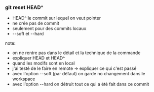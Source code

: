 ### git reset HEAD^  <!-- .element: style="text-transform: none" -->

- HEAD^ le commit sur lequel on veut pointer
- ne crée pas de commit
- seulement pour des commits locaux
- --soft et --hard

note:
- on ne rentre pas dans le détail et la technique de la commande
- expliquer HEAD et HEAD^
- quand les modifs sont en local
- j'ai testé de le faire en remote -> expliquer ce qui c'est passé
- avec l'option --soft (par défaut) on garde no changement dans le workspace
- avec l'option --hard on détruit tout ce qui a été fait dans ce commit
